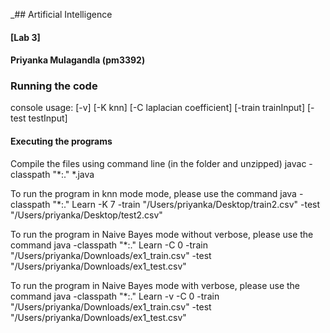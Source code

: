 _## Artificial Intelligence
#### [Lab 3]
#### Priyanka Mulagandla (pm3392)

### Running the code

console
usage:  [-v] [-K knn] [-C laplacian coefficient] [-train trainInput] [-test testInput]

#### Executing the programs

Compile the files using command line (in the folder and unzipped)
javac -classpath "*:." *.java

To run the program in knn mode mode, please use the command
java -classpath "*:." Learn -K 7 -train "/Users/priyanka/Desktop/train2.csv" -test "/Users/priyanka/Desktop/test2.csv"

To run the program in Naive Bayes mode without verbose, please use the command
java -classpath "*:." Learn -C 0 -train "/Users/priyanka/Downloads/ex1_train.csv" -test "/Users/priyanka/Downloads/ex1_test.csv"

To run the program in Naive Bayes mode with verbose, please use the command
java -classpath "*:." Learn -v -C 0 -train "/Users/priyanka/Downloads/ex1_train.csv" -test "/Users/priyanka/Downloads/ex1_test.csv"

